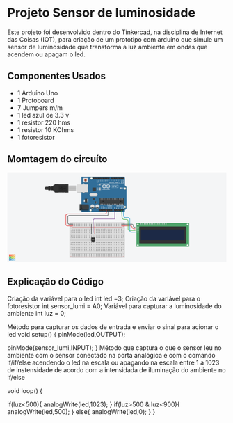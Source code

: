 # Projeto Sensor de luminosidade

Este projeto foi desenvolvido dentro do Tinkercad, na disciplina de Internet das Coisas (IOT), para criação de um prototipo com arduíno que simule um sensor de 
luminosidade que transforma a luz ambiente em ondas que acendem ou apagam o led.

## Componentes Usados

- 1 Arduíno Uno
- 1 Protoboard
- 7 Jumpers m/m
- 1 led azul de 3.3 v
- 1 resistor 220 hms
- 1 resistor 10 KOhms
- 1 fotoresistor

## Momtagem do circuíto

![imagem](Medidor_temperatura_ambiente.png)

## Explicação do Código

Criação da variável para o led
int led =3;
Criação da variável para o fotoresistor
int sensor_lumi = A0;
Variável para capturar a luminosidade do ambiente
int luz = 0;

Método para capturar os dados de entrada e enviar o sinal para acionar o led
void setup()
{
 pinMode(led,OUTPUT);
 
 pinMode(sensor_lumi,INPUT);
}
Método que captura o que o sensor leu no ambiente com o sensor conectado na porta analógica
e com o comando if/if/else acendendo o led na escala ou apagando na escala entre 1 a 1023 de 
instensidade de acordo com a intensidada de iluminação do ambiente
no if/else

void loop()
{
 
  if(luz<500){
    analogWrite(led,1023);
  }
  if(luz>500 & luz<900){
    analogWrite(led,500);
  }
  else{
    analogWrite(led,0);
  }
}
